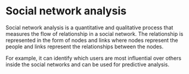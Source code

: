 # Social network analysis

Social network analysis is a quantitative and qualitative process that measures the flow of relationship in a social network. The relationship is represented in the form of nodes and links where nodes represent the people and links represent the relationships between the nodes.

For example, it can identify which users are most influential over others inside the social networks and can be used for predictive analysis. 
